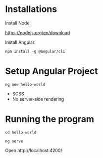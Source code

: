 # Installations

Install Node:

https://nodejs.org/en/download

Install Angular:

`npm install -g @angular/cli`

# Setup Angular Project

`ng new hello-world`

- SCSS
- No server-side rendering

# Running the program

`cd hello-world`

`ng serve`

Open http://localhost:4200/
